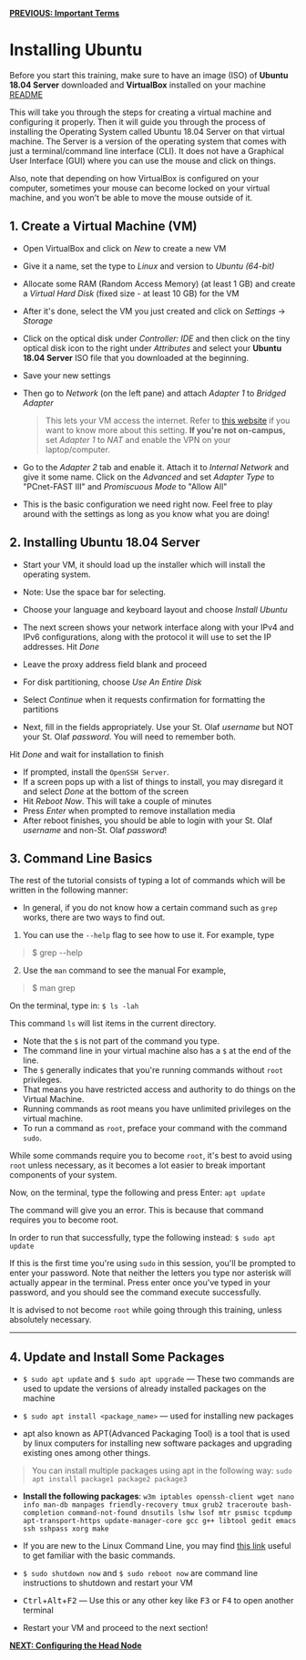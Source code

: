 [**PREVIOUS: Important Terms**](00_terms.md) 

# Installing Ubuntu
Before you start this training, make sure to have an image (ISO) of **Ubuntu 18.04 Server** downloaded and **VirtualBox** installed on your machine [README](README.md)


This will take you through the steps for creating a virtual machine and configuring it properly.
Then it will guide you through the process of installing the Operating System called Ubuntu 18.04 Server on that virtual machine. 
The Server is a version of the operating system that comes with just a terminal/command line interface (CLI). 
It does not have a Graphical User Interface (GUI) where you can use the mouse and click on things. 

Also, note that depending on how VirtualBox is configured on your computer, sometimes your mouse can become locked on your virtual machine, and you won't be able to move the mouse outside of it. 

## 1. Create a Virtual Machine (VM)

* Open VirtualBox and click on *New* to create a new VM
* Give it a name, set the type to *Linux* and version to *Ubuntu (64-bit)*
* Allocate some RAM (Random Access Memory) (at least 1 GB) and create a *Virtual Hard Disk* (fixed size - at least 10 GB) for the VM
* After it's done, select the VM you just created and click on *Settings* &rarr; *Storage*
* Click on the optical disk under *Controller: IDE* and then click on the tiny optical disk icon to the right under *Attributes* and select your **Ubuntu 18.04 Server** ISO file that you downloaded at the beginning.
* Save your new settings
* Then go to *Network* (on the left pane) and attach *Adapter 1* to *Bridged Adapter*
  > This lets your VM access the internet. Refer to [this website](https://www.virtualbox.org/manual/ch06.html) if you want to know more about this setting.
  > **If you're not on-campus,** set *Adapter 1* to *NAT* and enable the VPN on your laptop/computer. 

* Go to the *Adapter 2* tab and enable it. Attach it to *Internal Network* and give it some name.
Click on the *Advanced* and set *Adapter Type* to "PCnet-FAST III" and *Promiscuous Mode* to "Allow All"
* This is the basic configuration we need right now. Feel free to play around with the settings as long as you know what you are doing!

## 2. Installing Ubuntu 18.04 Server

* Start your VM, it should load up the installer which will install the operating system.
* Note: Use the space bar for selecting.

* Choose your language and keyboard layout and choose *Install Ubuntu*
* The next screen shows your network interface along with your IPv4 and IPv6 configurations, along with the protocol it will use to set the IP addresses. Hit *Done*
* Leave the proxy address field blank and proceed

* For disk partitioning, choose *Use An Entire Disk*
* Select *Continue* when it requests confirmation for formatting the partitions
* Next, fill in the fields appropriately. Use your St. Olaf *username* but NOT your St. Olaf *password*. You will need to remember both.

Hit *Done* and wait for installation to finish

* If prompted, install the `OpenSSH Server`.
* If a screen pops up with a list of things to install, you may disregard it and select *Done* at the bottom of the screen
* Hit *Reboot Now*. This will take a couple of minutes
* Press *Enter* when prompted to remove installation media
* After reboot finishes, you should be able to login with your St. Olaf *username* and non-St. Olaf *password*!

## 3. Command Line Basics

The rest of the tutorial consists of typing a lot of commands which will be written in the following manner:

* In general, if you do not know how a certain command such as `grep` works, there are two ways to find out. 

1. You can use the `--help` flag to see how to use it.
For example, type
> $ grep --help

2. Use the `man` command to see the manual
For example, 
> $ man grep 

On the terminal, type in:
`$ ls -lah`

This command `ls` will list items in the current directory.

* Note that the `$` is not part of the command you type.  
* The command line in your virtual machine also has a `$` at the end of the line.  
* The `$` generally indicates that you're running commands without `root` privileges.  
* That means you have restricted access and authority to do things on the Virtual Machine.  
* Running commands as root means you have unlimited privileges on the virtual machine.  
* To run a command as `root`, preface your command with the command `sudo`.  

While some commands require you to become `root`, it's best to avoid using `root` unless necessary, as it becomes a lot easier to break important components of your system.   

Now, on the terminal, type the following and press Enter:
`apt update`

The command will give you an error. 
This is because that command requires you to become root. 

In order to run that successfully, type the following instead:
`$ sudo apt update`

If this is the first time you're using `sudo` in this session, you'll be prompted to enter your password. Note that neither the letters you type nor asterisk will actually appear in the terminal. Press enter once you've typed in your password, and you should see the command execute successfully.

It is advised to not become `root` while going through this training, unless absolutely necessary.

---

## 4. Update and Install Some Packages

* `$ sudo apt update` and `$ sudo apt upgrade` &mdash; These two commands are used to update the versions of already installed packages on the machine
* `$ sudo apt install <package_name>` &mdash; used for installing new packages

* apt also known as APT(Advanced Packaging Tool) is a tool that is used by linux computers for installing new software packages and upgrading existing ones among other things.

> You can install multiple packages using apt in the following way:
`sudo apt install package1 package2 package3`

* **Install the following packages**: `w3m iptables openssh-client wget nano info man-db manpages friendly-recovery tmux grub2 traceroute bash-completion command-not-found dnsutils lshw lsof mtr psmisc tcpdump apt-transport-https update-manager-core gcc g++ libtool gedit emacs ssh sshpass xorg make`

* If you are new to the Linux Command Line, you may find [this link](https://web.archive.org/web/20180104184520/http://linuxcommand.org/lc3_lts0010.php) useful to get familiar with the basic commands.
* `$ sudo shutdown now` and `$ sudo reboot now` are command line instructions to shutdown and restart your VM
* <kbd>Ctrl</kbd>+<kbd>Alt</kbd>+<kbd>F2</kbd> &mdash; Use this or any other key like <kbd>F3</kbd> or <kbd>F4</kbd> to open another terminal
* Restart your VM and proceed to the next section!  
  
  
[**NEXT: Configuring the Head Node**](02_configuring-the-headnode.md)
